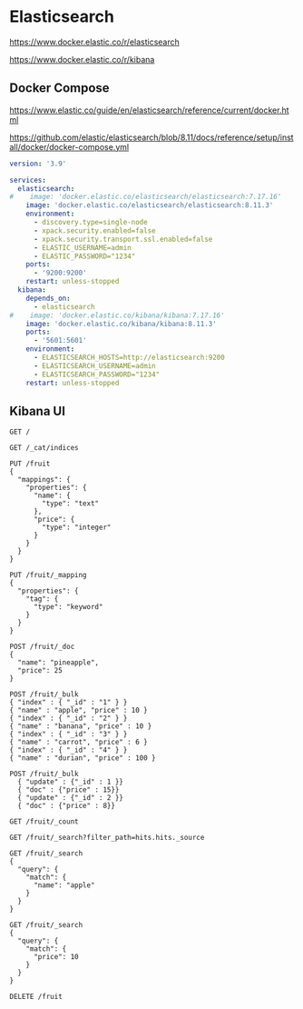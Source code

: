 # Elasticsearch

https://www.docker.elastic.co/r/elasticsearch

https://www.docker.elastic.co/r/kibana

## Docker Compose

https://www.elastic.co/guide/en/elasticsearch/reference/current/docker.html

https://github.com/elastic/elasticsearch/blob/8.11/docs/reference/setup/install/docker/docker-compose.yml

```yaml
version: '3.9'

services:
  elasticsearch:
#    image: 'docker.elastic.co/elasticsearch/elasticsearch:7.17.16'
    image: 'docker.elastic.co/elasticsearch/elasticsearch:8.11.3'
    environment:
      - discovery.type=single-node
      - xpack.security.enabled=false
      - xpack.security.transport.ssl.enabled=false
      - ELASTIC_USERNAME=admin
      - ELASTIC_PASSWORD="1234"
    ports:
      - '9200:9200'
    restart: unless-stopped
  kibana:
    depends_on:
      - elasticsearch
#    image: 'docker.elastic.co/kibana/kibana:7.17.16'
    image: 'docker.elastic.co/kibana/kibana:8.11.3'
    ports:
      - '5601:5601'
    environment:
      - ELASTICSEARCH_HOSTS=http://elasticsearch:9200
      - ELASTICSEARCH_USERNAME=admin
      - ELASTICSEARCH_PASSWORD="1234"
    restart: unless-stopped
```

## Kibana UI

```shell
GET /
```

```shell
GET /_cat/indices
```

```shell
PUT /fruit
{
  "mappings": {
    "properties": {
      "name": {
        "type": "text"
      },
      "price": {
        "type": "integer"
      }
    }
  }
}
```

```shell
PUT /fruit/_mapping
{
  "properties": {
    "tag": {
      "type": "keyword"
    }
  }
}
```

```shell
POST /fruit/_doc
{
  "name": "pineapple",
  "price": 25
}
```

```shell
POST /fruit/_bulk
{ "index" : { "_id" : "1" } }
{ "name" : "apple", "price" : 10 }
{ "index" : { "_id" : "2" } }
{ "name" : "banana", "price" : 10 }
{ "index" : { "_id" : "3" } }
{ "name" : "carrot", "price" : 6 }
{ "index" : { "_id" : "4" } }
{ "name" : "durian", "price" : 100 }
```

```shell
POST /fruit/_bulk
  { "update" : {"_id" : 1 }}
  { "doc" : {"price" : 15}}
  { "update" : {"_id" : 2 }}
  { "doc" : {"price" : 8}}
```

```shell
GET /fruit/_count
```

```shell
GET /fruit/_search?filter_path=hits.hits._source
```

```shell
GET /fruit/_search
{
  "query": {
    "match": {
      "name": "apple"
    }
  }
}
```

```shell
GET /fruit/_search
{
  "query": {
    "match": {
      "price": 10
    }
  }
}
```

```shell
DELETE /fruit
```
